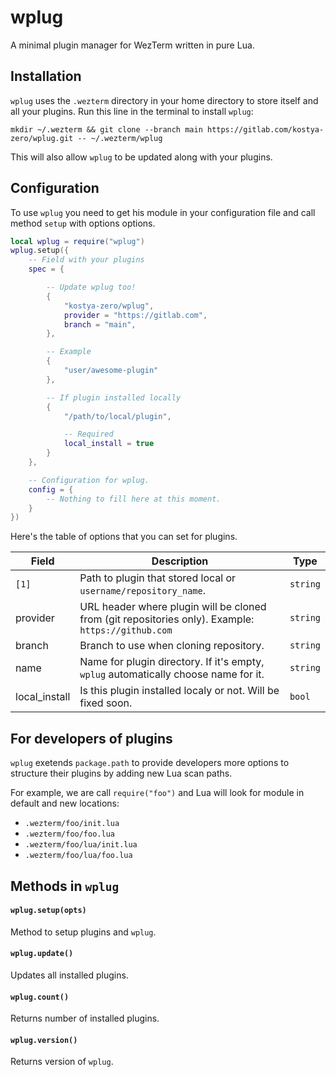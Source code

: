 # wplug
A minimal plugin manager for WezTerm written in pure Lua.

## Installation 
`wplug` uses the `.wezterm` directory in your home directory to store itself and all your plugins.
Run this line in the terminal to install `wplug`:

```shell
mkdir ~/.wezterm && git clone --branch main https://gitlab.com/kostya-zero/wplug.git -- ~/.wezterm/wplug
```

This will also allow `wplug` to be updated along with your plugins.

## Configuration
To use `wplug` you need to get his module in your configuration file and call method `setup` with options options.
```lua
local wplug = require("wplug")
wplug.setup({
    -- Field with your plugins
    spec = {

        -- Update wplug too!
        {
            "kostya-zero/wplug",
            provider = "https://gitlab.com",
            branch = "main",
        },

        -- Example
        {
            "user/awesome-plugin"
        },

        -- If plugin installed locally
        {
            "/path/to/local/plugin",

            -- Required
            local_install = true
        }
    },

    -- Configuration for wplug.
    config = {
        -- Nothing to fill here at this moment.
    }
})

```

Here's the table of options that you can set for plugins.

| Field         | Description                                                                                         | Type     |
| -----         | --                                                                                                  | -------- |
| `[1]`         | Path to plugin that stored local or `username/repository_name`.                                     | `string` |
| provider      | URL header where plugin will be cloned from (git repositories only). Example: `https://github.com`  | `string` |
| branch        | Branch to use when cloning repository.                                                              | `string` |
| name          | Name for plugin directory. If it's empty, `wplug` automatically choose name for it.                 | `string` |
| local_install | Is this plugin installed localy or not. Will be fixed soon.                                         | `bool`   |


## For developers of plugins
`wplug` exetends `package.path` to provide developers more options to structure their plugins by adding new Lua scan paths.

For example, we are call `require("foo")` and Lua will look for module in default and new locations:

- `.wezterm/foo/init.lua`
- `.wezterm/foo/foo.lua`
- `.wezterm/foo/lua/init.lua`
- `.wezterm/foo/lua/foo.lua`

## Methods in `wplug`

#### `wplug.setup(opts)`

Method to setup plugins and `wplug`.

#### `wplug.update()`

Updates all installed plugins.

#### `wplug.count()`

Returns number of installed plugins.

#### `wplug.version()`

Returns version of `wplug`.


